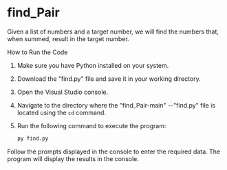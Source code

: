 # find_Pair
Given a list of numbers and a target number, we will find the numbers that, when summed, result in the target number.

How to Run the Code

1. Make sure you have Python installed on your system.
2. Download the "find.py" file and save it in your working directory.
3. Open the Visual Studio console.
4. Navigate to the directory where the "find_Pair-main" --"find.py" file is located using the `cd` command.
5. Run the following command to execute the program:

   ```bash
   py find.py
Follow the prompts displayed in the console to enter the required data.
The program will display the results in the console.

